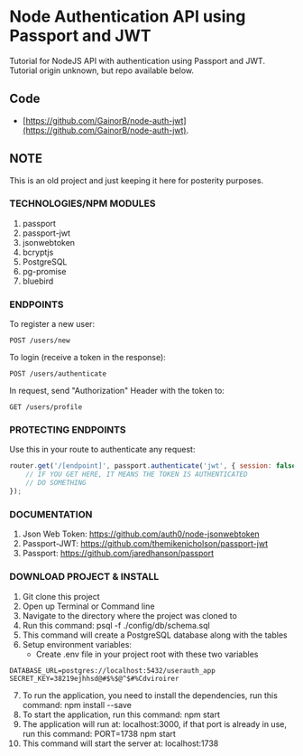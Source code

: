 #  Node Authentication API using Passport and JWT
Tutorial for NodeJS API with authentication using Passport and JWT. Tutorial origin unknown, but repo available below.

## Code 
- [https://github.com/GainorB/node-auth-jwt](https://github.com/GainorB/node-auth-jwt).

## NOTE
This is an old project and just keeping it here for posterity purposes.

### TECHNOLOGIES/NPM MODULES
1. passport
2. passport-jwt
3. jsonwebtoken
4. bcryptjs
5. PostgreSQL
6. pg-promise
7. bluebird

### ENDPOINTS

To register a new user:

`POST /users/new`

To login (receive a token in the response):

`POST /users/authenticate`

In request, send "Authorization" Header with the token to:

`GET /users/profile`

### PROTECTING ENDPOINTS

Use this in your route to authenticate any request:
```javascript
router.get('/[endpoint]', passport.authenticate('jwt', { session: false }), (req, res, next) => {
    // IF YOU GET HERE, IT MEANS THE TOKEN IS AUTHENTICATED
    // DO SOMETHING
});
```

### DOCUMENTATION
1. Json Web Token: https://github.com/auth0/node-jsonwebtoken
2. Passport-JWT: https://github.com/themikenicholson/passport-jwt
3. Passport: https://github.com/jaredhanson/passport 

### DOWNLOAD PROJECT & INSTALL
1. Git clone this project
2. Open up Terminal or Command line
3. Navigate to the directory where the project was cloned to
4. Run this command: psql -f ./config/db/schema.sql
5. This command will create a PostgreSQL database along with the tables
6. Setup environment variables:
    * Create .env file in your project root with these two variables
```
DATABASE_URL=postgres://localhost:5432/userauth_app
SECRET_KEY=38219ejhhsd@#$%$@^$#%Cdviroirer
```
7. To run the application, you need to install the dependencies, run this command: npm install --save
8. To start the application, run this command: npm start
9. The application will run at: localhost:3000, if that port is already in use, run this command: PORT=1738 npm start
10. This command will start the server at: localhost:1738